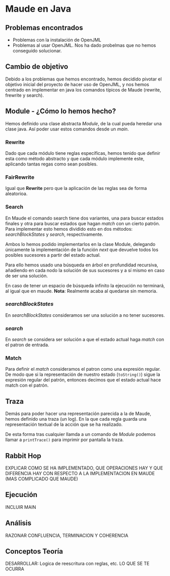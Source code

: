 # Maude en Java 

## Problemas encontrados

- Problemas con la instalación de OpenJML
- Problemas al usar OpenJML. Nos ha dado probelmas que no hemos conseguido solucionar.

## Cambio de objetivo

Debido a los problemas que hemos encontrado, hemos decidido pivotar el objetivo inicial del proyecto de hacer uso de OpenJML, y nos hemos centrado en implementar en java los comandos típicos de Maude (rewrite, frewrite y search).

## Module - ¿Cómo lo hemos hecho?

Hemos definido una clase abstracta _Module_, de la cual pueda heredar una clase java. Así poder usar estos comandos desde un _main_.

### Rewrite 

Dado que cada módulo tiene reglas específicas, hemos tenido que definir esta como método abstracto y que cada módulo implemente este, aplicando tantas regas como sean posibles. 

### FairRewrite

Igual que **Rewrite** pero que la aplicación de las reglas sea de forma aleatorioa.

### Search 

En Maude el comando search tiene dos variantes, una para buscar estados finales y otra para buscar estados que hagan _match_ con un cierto patrón. Para implementar esto hemos dividido esto en dos métodos: _searchBlockStates_ y _search_, respectivamente.

Ambos lo hemos podido implementarlos en la clase Module, delegando únicamente la implementación de la función _next_ que devuelve todos los posibles sucesores a partir del estado actual. 

Para ello hemos usado una búsqueda en árbol en profundidad recursiva, añadiendo en cada nodo la solución de sus sucesores y a sí mismo en caso de ser una solución. 

En caso de tener un espacio de búsqueda infinito la ejecución no terminará, al igual que en maude. **Nota**: Realmente acaba al quedarse sin memoria. 

### _searchBlockStates_

En _searchBlockStates_ consideramos ser una solución a no tener sucesores.
  
### _search_ 

En _search_ se considera ser solución a que el estado actual haga _match_ con el patron de entrada.

### Match

Para definir el _match_ consideramos el patron como una expresión regular. De modo que si la representación de nuestro estado (`toString()`) sigue la expresión regular del patrón, entonces decimos que el estado actual hace match con el patrón.

## Traza

Demás para poder hacer una representación parecida a la de Maude, hemos definido una traza (un log). En la que cada regla guarda una representación textual de la acción que se ha realizado.

De esta forma tras cualquier llamda a un comando de _Module_ podemos llamar a `printTrace()` para imprimir por pantalla la traza.

## Rabbit Hop

EXPLICAR COMO SE HA IMPLEMENTADO, QUE OPERACIONES HAY Y QUE DIFERENCIA HAY CON RESPECTO A LA IMPLEMENTACION EN MAUDE (MAS COMPLICADO QUE MAUDE)

## Ejecución 

INCLUIR MAIN 

## Análisis 

RAZONAR CONFLUENCIA, TERMINACION Y COHERENCIA

## Conceptos Teoría 

DESARROLLAR: Logica de reescritura con reglas, etc. LO QUE SE TE OCURRA
